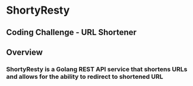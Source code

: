 # ShortyResty
## Coding Challenge - URL Shortener

## Overview
### ShortyResty is a Golang REST API service that shortens URLs and allows for the ability to redirect to shortened URL
